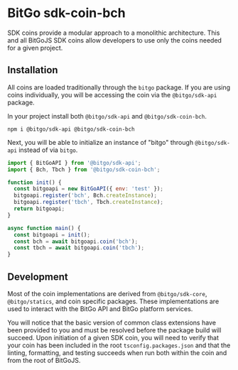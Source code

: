 # BitGo sdk-coin-bch

SDK coins provide a modular approach to a monolithic architecture. This and all BitGoJS SDK coins allow developers to use only the coins needed for a given project.

## Installation

All coins are loaded traditionally through the `bitgo` package. If you are using coins individually, you will be accessing the coin via the `@bitgo/sdk-api` package.

In your project install both `@bitgo/sdk-api` and `@bitgo/sdk-coin-bch`.

```shell
npm i @bitgo/sdk-api @bitgo/sdk-coin-bch
```

Next, you will be able to initialize an instance of "bitgo" through `@bitgo/sdk-api` instead of via `bitgo`.

```javascript
import { BitGoAPI } from '@bitgo/sdk-api';
import { Bch, Tbch } from '@bitgo/sdk-coin-bch';

function init() {
  const bitgoapi = new BitGoAPI({ env: 'test' });
  bitgoapi.register('bch', Bch.createInstance);
  bitgoapi.register('tbch', Tbch.createInstance);
  return bitgoapi;
}

async function main() {
  const bitgoapi = init();
  const bch = await bitgoapi.coin('bch');
  const tbch = await bitgoapi.coin('tbch');
}
```

## Development

Most of the coin implementations are derived from `@bitgo/sdk-core`, `@bitgo/statics`, and coin specific packages. These implementations are used to interact with the BitGo API and BitGo platform services.

You will notice that the basic version of common class extensions have been provided to you and must be resolved before the package build will succeed. Upon initiation of a given SDK coin, you will need to verify that your coin has been included in the root `tsconfig.packages.json` and that the linting, formatting, and testing succeeds when run both within the coin and from the root of BitGoJS.
